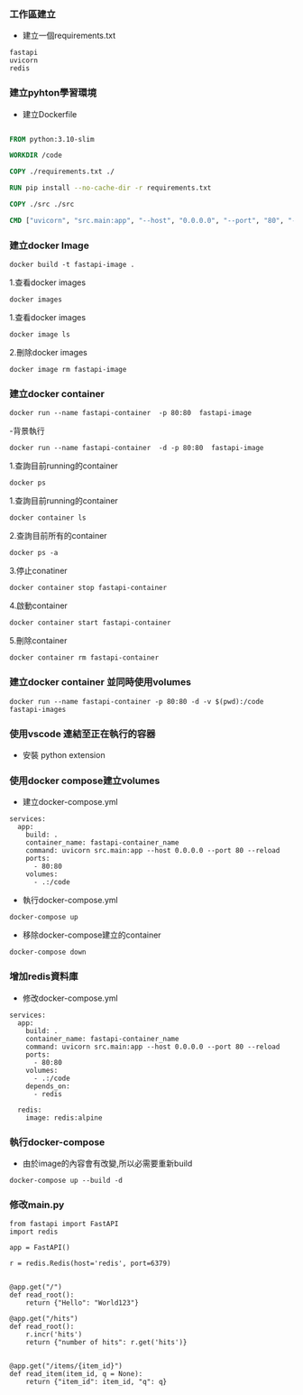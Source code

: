### 工作區建立

- 建立一個requirements.txt

```
fastapi
uvicorn
redis
```

### 建立pyhton學習環境

- 建立Dockerfile
  
```Dockerfile

FROM python:3.10-slim

WORKDIR /code

COPY ./requirements.txt ./

RUN pip install --no-cache-dir -r requirements.txt

COPY ./src ./src

CMD ["uvicorn", "src.main:app", "--host", "0.0.0.0", "--port", "80", "--reload"]

```

###  建立docker Image

    docker build -t fastapi-image .

1.查看docker images
	
	docker images

1.查看docker images

	docker image ls
	
2.刪除docker images

	docker image rm fastapi-image
	
### 建立docker container

	docker run --name fastapi-container  -p 80:80  fastapi-image
	
-背景執行

	docker run --name fastapi-container  -d -p 80:80  fastapi-image
	
	
1.查詢目前running的container

	docker ps
	
1.查詢目前running的container

	docker container ls
	
2.查詢目前所有的container

	docker ps -a
	
3.停止conatiner

	docker container stop fastapi-container
	
4.啟動container

	docker container start fastapi-container
	
5.刪除container

	docker container rm fastapi-container
	
### 建立docker container 並同時使用volumes

	docker run --name fastapi-container -p 80:80 -d -v $(pwd):/code fastapi-images	

### 使用vscode 連結至正在執行的容器

- 安裝 python extension


### 使用docker compose建立volumes

- 建立docker-compose.yml

```
services:
  app:
    build: .
    container_name: fastapi-container_name
    command: uvicorn src.main:app --host 0.0.0.0 --port 80 --reload
    ports:
      - 80:80
    volumes:
      - .:/code
```

- 執行docker-compose.yml

```
docker-compose up
```

- 移除docker-compose建立的container

```
docker-compose down
```

### 增加redis資料庫

- 修改docker-compose.yml

```
services:
  app:
    build: .
    container_name: fastapi-container_name
    command: uvicorn src.main:app --host 0.0.0.0 --port 80 --reload
    ports:
      - 80:80
    volumes:
      - .:/code
    depends_on:
      - redis
    
  redis:
    image: redis:alpine
```

### 執行docker-compose
- 由於image的內容會有改變,所以必需要重新build

```
docker-compose up --build -d
```

### 修改main.py

```
from fastapi import FastAPI
import redis

app = FastAPI()

r = redis.Redis(host='redis', port=6379)


@app.get("/")
def read_root():
    return {"Hello": "World123"}

@app.get("/hits")
def read_root():
    r.incr('hits')
    return {"number of hits": r.get('hits')}


@app.get("/items/{item_id}")
def read_item(item_id, q = None):
    return {"item_id": item_id, "q": q}
```
